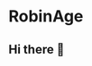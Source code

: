 
# RobinAge

## Hi there 👋
<!--

**Here are some ideas to get you started:**


Movies 

[Microcosmos](https://www.amazon.com/Microcosmos-Kristin-Scott-Thomas/dp/B08Z8BYXBD)

🙋‍♀️ A short introduction - what is your organization all about?
🌈 Contribution guidelines - how can the community get involved?
👩‍💻 Useful resources - where can the community find your docs? Is there anything else the community should know?
🍿 Fun facts - what does your team eat for breakfast?
🧙 Remember, you can do mighty things with the power of [Markdown](https://docs.github.com/github/writing-on-github/getting-started-with-writing-and-formatting-on-github/basic-writing-and-formatting-syntax)
-->

